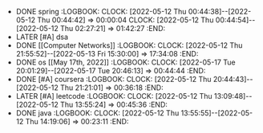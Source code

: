 - DONE spring
  :LOGBOOK:
  CLOCK: [2022-05-12 Thu 00:44:38]--[2022-05-12 Thu 00:44:42] =>  00:00:04
  CLOCK: [2022-05-12 Thu 00:44:54]--[2022-05-12 Thu 02:27:21] =>  01:42:27
  :END:
- LATER [#A] dsa
- DONE [[Computer Networks]]
  :LOGBOOK:
  CLOCK: [2022-05-12 Thu 21:55:52]--[2022-05-13 Fri 15:30:00] =>  17:34:08
  :END:
- DONE os [[May 17th, 2022]]
  :LOGBOOK:
  CLOCK: [2022-05-17 Tue 20:01:29]--[2022-05-17 Tue 20:46:13] =>  00:44:44
  :END:
- DONE [#A] coursera
  :LOGBOOK:
  CLOCK: [2022-05-12 Thu 20:44:43]--[2022-05-12 Thu 21:21:01] =>  00:36:18
  :END:
- LATER [#A] leetcode
  :LOGBOOK:
  CLOCK: [2022-05-12 Thu 13:09:48]--[2022-05-12 Thu 13:55:24] =>  00:45:36
  :END:
- DONE java
  :LOGBOOK:
  CLOCK: [2022-05-12 Thu 13:55:55]--[2022-05-12 Thu 14:19:06] =>  00:23:11
  :END: